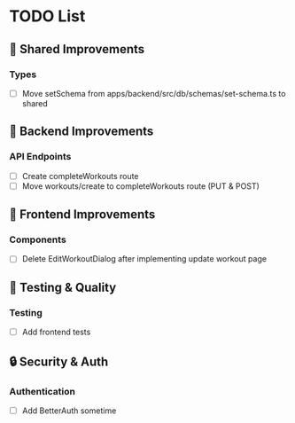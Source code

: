 # TODO List

## 🫩 Shared Improvements

### Types

- [ ] Move setSchema from apps/backend/src/db/schemas/set-schema.ts to shared

## 🔧 Backend Improvements

### API Endpoints

- [ ] Create completeWorkouts route
- [ ] Move workouts/create to completeWorkouts route (PUT & POST)

## 🎨 Frontend Improvements

### Components

- [ ] Delete EditWorkoutDialog after implementing update workout page

## 🧪 Testing & Quality

### Testing

- [ ] Add frontend tests

## 🔒 Security & Auth

### Authentication

- [ ] Add BetterAuth sometime
